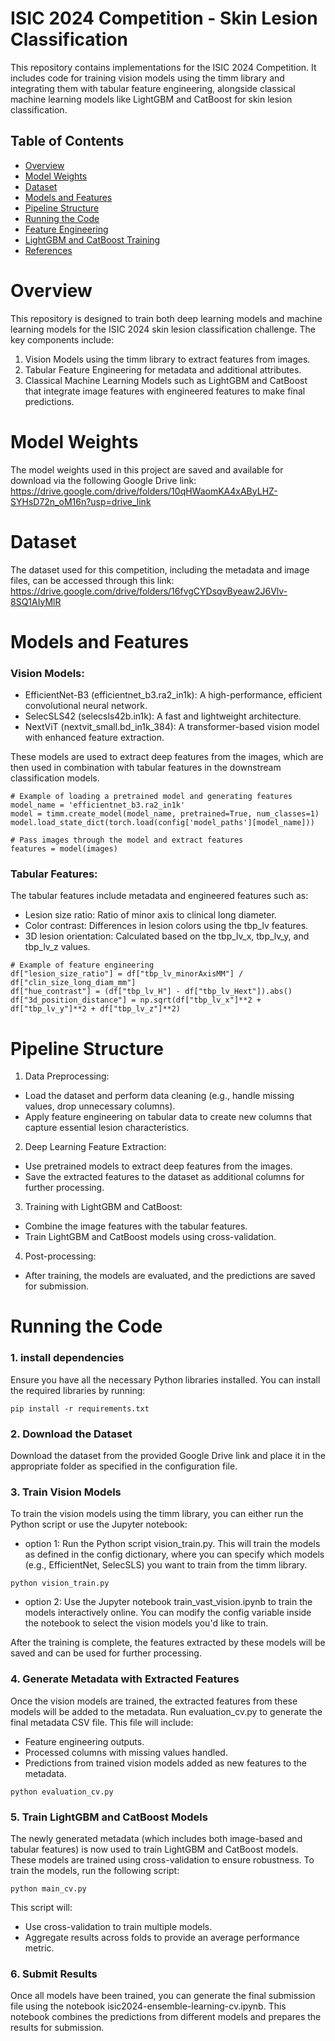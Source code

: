 # ISIC 2024 Competition - Skin Lesion Classification

This repository contains implementations for the ISIC 2024 Competition. It includes code for training vision models using the timm library and integrating them with tabular feature engineering, alongside classical machine learning models like LightGBM and CatBoost for skin lesion classification.

## Table of Contents
- [Overview](#overview)
- [Model Weights](#model-weights)
- [Dataset](#dataset)
- [Models and Features](#models-and-features)
- [Pipeline Structure](#pipeline-structure)
- [Running the Code](#running-the-code)
- [Feature Engineering](#feature-engineering)
- [LightGBM and CatBoost Training](#lightgbm-and-catboost-training)
- [References](#references)

# Overview

This repository is designed to train both deep learning models and machine learning models for the ISIC 2024 skin lesion classification challenge. The key components include:

1. Vision Models using the timm library to extract features from images.
2. Tabular Feature Engineering for metadata and additional attributes.
3. Classical Machine Learning Models such as LightGBM and CatBoost that integrate image features with engineered features to make final predictions.

# Model Weights
The model weights used in this project are saved and available for download via the following Google Drive link:
https://drive.google.com/drive/folders/10qHWaomKA4xAByLHZ-SYHsD72n_oM16n?usp=drive_link


# Dataset
The dataset used for this competition, including the metadata and image files, can be accessed through this link:
https://drive.google.com/drive/folders/16fvgCYDsqvByeaw2J6Vlv-8SQ1AIyMlR

# Models and Features
### Vision Models:
- EfficientNet-B3 (efficientnet_b3.ra2_in1k): A high-performance, efficient convolutional neural network.
- SelecSLS42 (selecsls42b.in1k): A fast and lightweight architecture.
- NextViT (nextvit_small.bd_in1k_384): A transformer-based vision model with enhanced feature extraction.

These models are used to extract deep features from the images, which are then used in combination with tabular features in the downstream classification models.

```
# Example of loading a pretrained model and generating features
model_name = 'efficientnet_b3.ra2_in1k'
model = timm.create_model(model_name, pretrained=True, num_classes=1)
model.load_state_dict(torch.load(config['model_paths'][model_name]))

# Pass images through the model and extract features
features = model(images)
```

### Tabular Features:
The tabular features include metadata and engineered features such as:
- Lesion size ratio: Ratio of minor axis to clinical long diameter.
- Color contrast: Differences in lesion colors using the tbp_lv features.
- 3D lesion orientation: Calculated based on the tbp_lv_x, tbp_lv_y, and tbp_lv_z values.

```
# Example of feature engineering
df["lesion_size_ratio"] = df["tbp_lv_minorAxisMM"] / df["clin_size_long_diam_mm"]
df["hue_contrast"] = (df["tbp_lv_H"] - df["tbp_lv_Hext"]).abs()
df["3d_position_distance"] = np.sqrt(df["tbp_lv_x"]**2 + df["tbp_lv_y"]**2 + df["tbp_lv_z"]**2)
```

# Pipeline Structure
1. Data Preprocessing:
  - Load the dataset and perform data cleaning (e.g., handle missing values, drop unnecessary columns).
  - Apply feature engineering on tabular data to create new columns that capture essential lesion characteristics.
2. Deep Learning Feature Extraction:
  - Use pretrained models to extract deep features from the images.
  - Save the extracted features to the dataset as additional columns for further processing.
3. Training with LightGBM and CatBoost:
  - Combine the image features with the tabular features.
  - Train LightGBM and CatBoost models using cross-validation.
4. Post-processing:
  - After training, the models are evaluated, and the predictions are saved for submission.

# Running the Code
### 1. install dependencies
Ensure you have all the necessary Python libraries installed. You can install the required libraries by running:
```
pip install -r requirements.txt
```

### 2. Download the Dataset
Download the dataset from the provided Google Drive link and place it in the appropriate folder as specified in the configuration file.

### 3. Train Vision Models
To train the vision models using the timm library, you can either run the Python script or use the Jupyter notebook:

- option 1: Run the Python script vision_train.py. This will train the models as defined in the config dictionary, where you can specify which models (e.g., EfficientNet, SelecSLS) you want to train from the timm library.
```
python vision_train.py
```
- option 2: Use the Jupyter notebook train_vast_vision.ipynb to train the models interactively online. You can modify the config variable inside the notebook to select the vision models you'd like to train.

After the training is complete, the features extracted by these models will be saved and can be used for further processing.

### 4. Generate Metadata with Extracted Features
Once the vision models are trained, the extracted features from these models will be added to the metadata. Run evaluation_cv.py to generate the final metadata CSV file. This file will include:

- Feature engineering outputs.
- Processed columns with missing values handled.
- Predictions from trained vision models added as new features to the metadata.

```
python evaluation_cv.py
```

### 5. Train LightGBM and CatBoost Models
The newly generated metadata (which includes both image-based and tabular features) is now used to train LightGBM and CatBoost models. These models are trained using cross-validation to ensure robustness. To train the models, run the following script:

```
python main_cv.py
```
This script will:
- Use cross-validation to train multiple models.
- Aggregate results across folds to provide an average performance metric.

### 6. Submit Results
Once all models have been trained, you can generate the final submission file using the notebook isic2024-ensemble-learning-cv.ipynb. This notebook combines the predictions from different models and prepares the results for submission.


